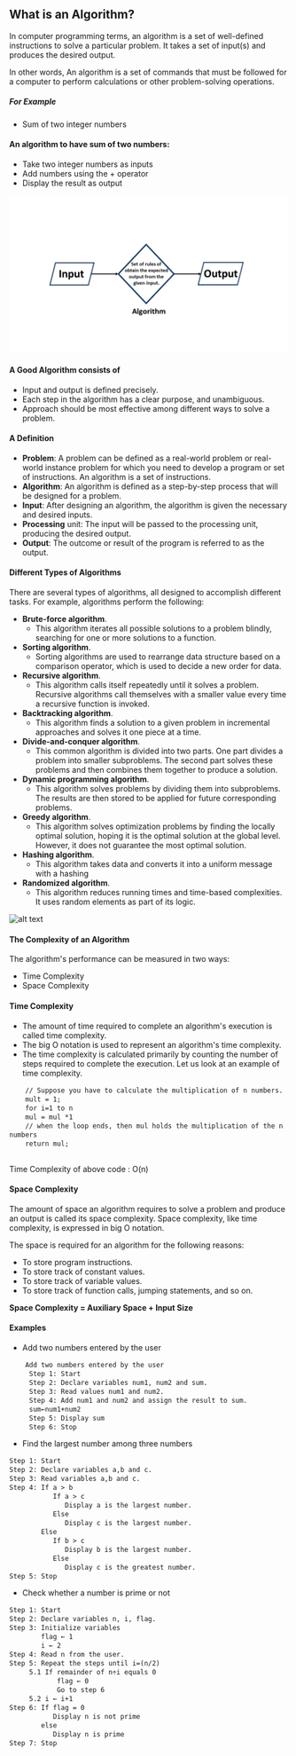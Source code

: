 
## What is an Algorithm?

In computer programming terms, an algorithm is a set of well-defined instructions to solve a particular problem. It takes a set of input(s) and produces the desired output.

In other words, An algorithm is a set of commands that must be followed for a computer to perform calculations or other problem-solving operations.

##### For Example 
- Sum of two integer numbers

#### An algorithm to have sum of two numbers:

- Take two integer numbers as inputs 
- Add numbers using the + operator 
- Display the result as output

<p align="left">
  <img src="algo-flow-input-output.png" alt="drawing" width="800"/>
</p> 


#### A Good Algorithm consists of 
- Input and output is defined precisely.
- Each step in the algorithm has a clear purpose, and unambiguous.
- Approach should be most effective among different ways to solve a problem.

#### A Definition
- **Problem**: A problem can be defined as a real-world problem or real-world instance problem for which you need to develop a program or set of instructions. An algorithm is a set of instructions.
- **Algorithm**: An algorithm is defined as a step-by-step process that will be designed for a problem.
- **Input**: After designing an algorithm, the algorithm is given the necessary and desired inputs.
- **Processing** unit: The input will be passed to the processing unit, producing the desired output.
- **Output**: The outcome or result of the program is referred to as the output.

#### Different Types of Algorithms 
There are several types of algorithms, all designed to accomplish different tasks. For example, algorithms perform the following:
- **Brute-force algorithm**.
    - This algorithm iterates all possible solutions to a problem blindly, searching for one or more solutions to a function.
- **Sorting algorithm**.
    - Sorting algorithms are used to rearrange data structure based on a comparison operator, which is used to decide a new order for data.
- **Recursive algorithm**. 
  - This algorithm calls itself repeatedly until it solves a problem. Recursive algorithms call themselves with a smaller value every time a recursive function is invoked.
- **Backtracking algorithm**. 
  - This algorithm finds a solution to a given problem in incremental approaches and solves it one piece at a time.
- **Divide-and-conquer algorithm**. 
  - This common algorithm is divided into two parts. One part divides a problem into smaller subproblems. The second part solves these problems and then combines them together to produce a solution.
- **Dynamic programming algorithm**. 
  - This algorithm solves problems by dividing them into subproblems. The results are then stored to be applied for future corresponding problems.
- **Greedy algorithm**.
    - This algorithm solves optimization problems by finding the locally optimal solution, hoping it is the optimal solution at the global level. However, it does not guarantee the most optimal solution.
- **Hashing algorithm**. 
  - This algorithm takes data and converts it into a uniform message with a hashing
- **Randomized algorithm**. 
  - This algorithm reduces running times and time-based complexities. It uses random elements as part of its logic.

![alt text](https://cdn.ttgtmedia.com/rms/onlineimages/types_of_algorithms-f.png)

#### The Complexity of an Algorithm
The algorithm's performance can be measured in two ways:
- Time Complexity
- Space Complexity

#### Time Complexity
- The amount of time required to complete an algorithm's execution is called time complexity.
- The big O notation is used to represent an algorithm's time complexity.
- The time complexity is calculated primarily by counting the number of steps required to complete the execution. Let us look at an example of time complexity.

``` text
    // Suppose you have to calculate the multiplication of n numbers.
    mult = 1;
    for i=1 to n
    mul = mul *1
    // when the loop ends, then mul holds the multiplication of the n numbers
    return mul;
   
```
Time Complexity of above code : O(n)

#### Space Complexity
The amount of space an algorithm requires to solve a problem and produce an output is called its space complexity. Space complexity, like time complexity, is expressed in big O notation.

The space is required for an algorithm for the following reasons:

- To store program instructions.
- To store track of constant values.
- To store track of variable values.
- To store track of function calls, jumping statements, and so on.


**Space Complexity = Auxiliary Space + Input Size**


#### Examples
- Add two numbers entered by the user
```text
    Add two numbers entered by the user
     Step 1: Start
     Step 2: Declare variables num1, num2 and sum.
     Step 3: Read values num1 and num2.
     Step 4: Add num1 and num2 and assign the result to sum.
     sum←num1+num2
     Step 5: Display sum
     Step 6: Stop
```
- Find the largest number among three numbers
```text
Step 1: Start
Step 2: Declare variables a,b and c.
Step 3: Read variables a,b and c.
Step 4: If a > b
           If a > c
              Display a is the largest number.
           Else
              Display c is the largest number.
        Else
           If b > c
              Display b is the largest number.
           Else
              Display c is the greatest number.  
Step 5: Stop
```
- Check whether a number is prime or not
```text
Step 1: Start
Step 2: Declare variables n, i, flag.
Step 3: Initialize variables
        flag ← 1
        i ← 2  
Step 4: Read n from the user.
Step 5: Repeat the steps until i=(n/2)
     5.1 If remainder of n÷i equals 0
            flag ← 0
            Go to step 6
     5.2 i ← i+1
Step 6: If flag = 0
           Display n is not prime
        else
           Display n is prime
Step 7: Stop 
```
